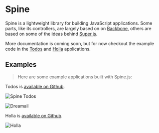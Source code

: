 # Spine

Spine is a lightweight library for building JavaScript applications. Some parts, like its controllers, are largely based on on [Backbone](http://documentcloud.github.com/backbone), others are based on some of the ideas behind [Super.js](http://github.com/maccman/super.js).

More documentation is coming soon, but for now checkout the example code in the [Todos](https://github.com/maccman/spine.todos) and [Holla](http://github.com/maccman/holla) applications. 

## Examples

> Here are some example applications built with Spine.js:

Todos is [available on Github](http://github.com/maccman/spine.todos).

![Spine Todos](https://lh4.googleusercontent.com/_IH1OempnqUc/TZF16JZSTlI/AAAAAAAABKM/ojAu7OBqXp8/s800/Screen%20shot%202011-03-29%20at%2019.01.44.png)

![Dreamail](https://lh3.googleusercontent.com/_IH1OempnqUc/TZF1hU28fnI/AAAAAAAABKI/UwPGtksBTSM/s800/Screen%20shot%202011-03-29%20at%2018.58.27.png)

Holla is [available on Github](http://github.com/maccman/holla).

![Holla](https://lh4.googleusercontent.com/_IH1OempnqUc/TZF1gMnidmI/AAAAAAAABKE/b9rp9RdtA3o/s800/Screen%20shot%202011-03-29%20at%2018.58.12.png)
